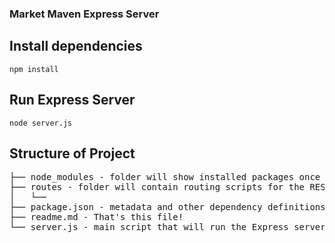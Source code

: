 ### Market Maven Express Server

## Install dependencies

`npm install`

## Run Express Server

`node server.js`

## Structure of Project
<pre>
├── node_modules - folder will show installed packages once running `npm install`
├── routes - folder will contain routing scripts for the RESTful API
│   └──
├── package.json - metadata and other dependency definitions for this project
├── readme.md - That's this file!
└── server.js - main script that will run the Express server
</pre>